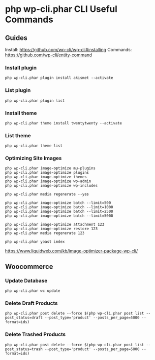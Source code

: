 # php wp-cli.phar CLI Useful Commands

## Guides

Install: https://github.com/wp-cli/wp-cli#installing
Commands: https://github.com/wp-cli/entity-command  

### Install plugin

```
php wp-cli.phar plugin install akismet --activate
```

### List plugin

```
php wp-cli.phar plugin list
```

### Install theme

```
php wp-cli.phar theme install twentytwenty --activate
```

### List theme

```
php wp-cli.phar theme list
```

### Optimizing Site Images

```
php wp-cli.phar image-optimize mu-plugins
php wp-cli.phar image-optimize plugins
php wp-cli.phar image-optimize themes
php wp-cli.phar image-optimize wp-admin
php wp-cli.phar image-optimize wp-includes
```

```
php wp-cli.phar media regenerate --yes
```

```
php wp-cli.phar image-optimize batch --limit=500
php wp-cli.phar image-optimize batch --limit=1000
php wp-cli.phar image-optimize batch --limit=2500
php wp-cli.phar image-optimize batch --limit=5000
```
```
php wp-cli.phar image-optimize attachment 123
php wp-cli.phar image-optimize restore 123
php wp-cli.phar media regenerate 123
```

```
php wp-cli.phar yoast index
```

https://www.liquidweb.com/kb/image-optimizer-package-wp-cli/  

## Woocommerce

### Update Database

```
php wp-cli.phar wc update
```

### Delete Draft Products

```
php wp-cli.phar post delete --force $(php wp-cli.phar post list --post_status=draft --post_type='product' --posts_per_page=5000 --format=ids)
```

### Delete Trashed Products

```
php wp-cli.phar post delete --force $(php wp-cli.phar post list --post_status=trash --post_type='product' --posts_per_page=5000 --format=ids)
```
